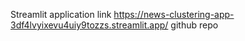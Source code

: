 Streamlit application link https://news-clustering-app-3df4lvyixevu4uiy9tozzs.streamlit.app/
github repo 
